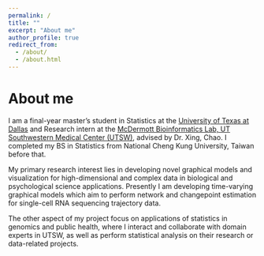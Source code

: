 ```yaml
---
permalink: /
title: ""
excerpt: "About me"
author_profile: true
redirect_from: 
  - /about/
  - /about.html
---
```


# About me
I am a final-year master’s student in Statistics at the [University of Texas at Dallas](https://nsm.utdallas.edu/) and Research intern at the [McDermott Bioinformatics Lab, UT Southwestern Medical Center (UTSW)](https://www.utsouthwestern.edu/labs/bioinformatics-lab/about/), advised by Dr. Xing, Chao. I completed my BS in Statistics from National Cheng Kung University, Taiwan before that. 

My primary research interest lies in developing novel graphical models and visualization for high-dimensional and complex data in biological and psychological science applications. Presently I am developing time-varying graphical models which aim to perform network and changepoint estimation for single-cell RNA sequencing trajectory data. 

The other aspect of my project focus on applications of statistics in genomics and public health, where I interact and collaborate with domain experts in UTSW, as well as perform statistical analysis on their research or data-related projects. 
